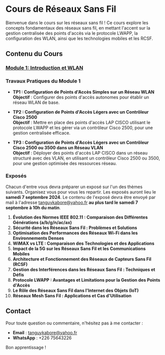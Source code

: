 # Cours de Réseaux Sans Fil

Bienvenue dans le cours sur les réseaux sans fil ! Ce cours explore les concepts fondamentaux des réseaux sans fil, en mettant l'accent sur la gestion centralisée des points d'accès via le protocole LWAPP, la configuration des WLAN, ainsi que les technologies mobiles et les RCSF.

## Contenu du Cours

### [Module 1: Introduction et WLAN](assets/module1/reseaux_sans_fil_partie1.pdf)

### Travaux Pratiques du Module 1

- **TP1 : Configuration de Points d'Accès Simples sur un Réseau WLAN**  
  **Objectif** : Configurer des points d'accès autonomes pour établir un réseau WLAN de base.

- **TP2 : Configuration de Points d'Accès Légers avec un Contrôleur Cisco 2500**  
  **Objectif** : Mettre en place des points d'accès LAP CISCO utilisant le protocole LWAPP et les gérer via un contrôleur Cisco 2500, pour une gestion centralisée efficace.

- **TP3 : Configuration de Points d'Accès Légers avec un Contrôleur Cisco 2500 ou 3500 dans un Réseau VLAN**  
  **Objectif** : Déployer des points d'accès LAP CISCO dans un réseau structuré avec des VLAN, en utilisant un contrôleur Cisco 2500 ou 3500, pour une gestion optimisée des ressources réseau.

### Exposés

Chacun d'entre vous devra préparer un exposé sur l'un des thèmes suivants. Organisez vous pour vous les repartir. Les exposés auront lieu le **samedi 7 septembre 2024**. Le contenu de l'exposé devra être envoyé par mail à l'adresse [tanguykabore@yahoo.fr](mailto:tanguykabore@yahoo.fr) **au plus tard le samedi 7 septembre à 10h du matin**.

1. **Évolution des Normes IEEE 802.11 : Comparaison des Différentes Générations (a/b/g/n/ac/ax)**
2. **Sécurité dans les Réseaux Sans Fil : Problèmes et Solutions**
3. **Optimisation des Performances des Réseaux Wi-Fi dans les Environnements Denses**
4. **WiMAX vs LTE : Comparaison des Technologies et des Applications**
5. **Impact de la 5G sur les Réseaux Sans Fil et les Communications Mobiles**
6. **Architecture et Fonctionnement des Réseaux de Capteurs Sans Fil (RCSF)**
7. **Gestion des Interférences dans les Réseaux Sans Fil : Techniques et Défis**
8. **Protocole LWAPP : Avantages et Limitations pour la Gestion des Points d'Accès**
9. **Le Rôle des Réseaux Sans Fil dans l'Internet des Objets (IoT)**
10. **Réseaux Mesh Sans Fil : Applications et Cas d'Utilisation**

## Contact

Pour toute question ou commentaire, n'hésitez pas à me contacter :

- **Email** : [tanguykabore@yahoo.fr](mailto:tanguykabore@yahoo.fr)  
- **WhatsApp** : +226 75643226

Bon apprentissage !